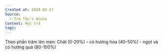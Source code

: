 ```yaml
---
Created at: 2024-02-17
Source:
  - Trà Tân's House
Context: Học trà
tags:
---
```

Theo phần trăm lên men:  Chát (0-20%) - có hương hoa (40-50%) - ngọt và có hương quả (80-100%)
